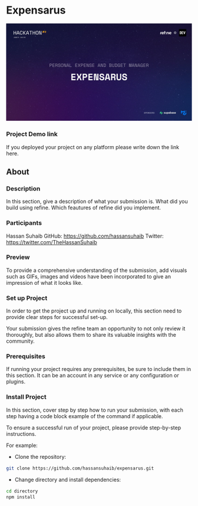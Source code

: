 # Expensarus

![alt text](https://github.com/hassansuhaib/expensarus/blob/main/media/Expensarus.jpg?raw=true)

### Project Demo link

If you deployed your project on any platform please write down the link here.

## About

### Description

In this section, give a description of what your submission is. What did you build using refine. Which feautures of refine did you implement.

### Participants

Hassan Suhaib
GitHub: <https://github.com/hassansuhaib>
Twitter: <https://twitter.com/TheHassanSuhaib>

### Preview

To provide a comprehensive understanding of the submission, add visuals such as GIFs, images and videos have been incorporated to give an impression of what it looks like.

### Set up Project

In order to get the project up and running on locally, this section need to provide clear steps for successful set-up.

Your submission gives the refine team an opportunity to not only review it thoroughly, but also allows them to share its valuable insights with the community.

### Prerequisites

If running your project requires any prerequisites, be sure to include them in this section.
It can be an account in any service or any configuration or plugins.

### Install Project

In this section, cover step by step how to run your submission, with each step having a code block example of the command if applicable.

To ensure a successful run of your project, please provide step-by-step instructions.

For example:

- Clone the repository:

```bash
git clone https://github.com/hassansuhaib/expensarus.git
```

- Change directory and install dependencies:

```bash
cd directory
npm install
```
